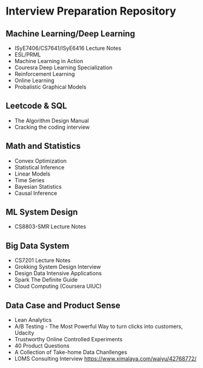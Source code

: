 # Interview Preparation Repository

## Machine Learning/Deep Learning
- ISyE7406/CS7641/ISyE6416 Lecture Notes
- ESL/PRML
- Machine Learning in Action
- Couresra Deep Learning Specialization
- Reinforcement Learning
- Online Learning
- Probalistic Graphical Models

## Leetcode & SQL
- The Algorithm Design Manual
- Cracking the coding interview

## Math and Statistics
- Convex Optimization
- Statistical Inference
- Linear Models
- Time Series
- Bayesian Statistics
- Causal Inference

## ML System Design
- CS8803-SMR Lecture Notes

## Big Data System
- CS7201 Lecture Notes
- Grokking System Design Interview
- Design Data Intensive Applications
- Spark The Definite Guide
- Cloud Computing (Coursera UIUC)

## Data Case and Product Sense
- Lean Analytics
- A/B Testing - The Most Powerful Way to turn clicks into customers, Udacity
- Trustworthy Online Controlled Experiments
- 40 Product Questions
- A Collection of Take-home Data Chanllenges 
- LOMS Consulting Interview https://www.ximalaya.com/waiyu/42768772/
